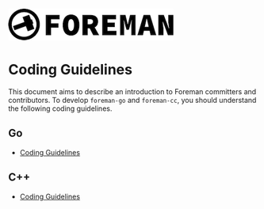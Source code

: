 ![foreman_logo](./img/icon.png)

# Coding Guidelines

This document aims to describe an introduction to Foreman committers and contributors.
To develop `foreman-go` and `foreman-cc`, you should understand the following coding guidelines.

## Go

- [Coding Guidelines](https://github.com/cybergarage/foreman-go/blob/master/doc/coding_guideline.md)

## C++

- [Coding Guidelines](https://github.com/cybergarage/foreman-cc/blob/master/doc/coding_guideline.md)
 
